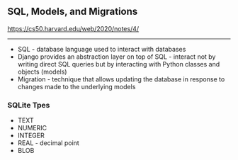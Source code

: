 ## SQL, Models, and Migrations

https://cs50.harvard.edu/web/2020/notes/4/

---

- SQL - database language used to interact with databases
 - Django provides an abstraction layer on top of SQL - interact not by writing direct SQL queries but by interacting with Python classes and objects (models)
- Migration - technique that allows updating the database in response to changes made to the underlying models

### SQLite Tpes

- TEXT
- NUMERIC
- INTEGER
- REAL - decimal point
- BLOB

